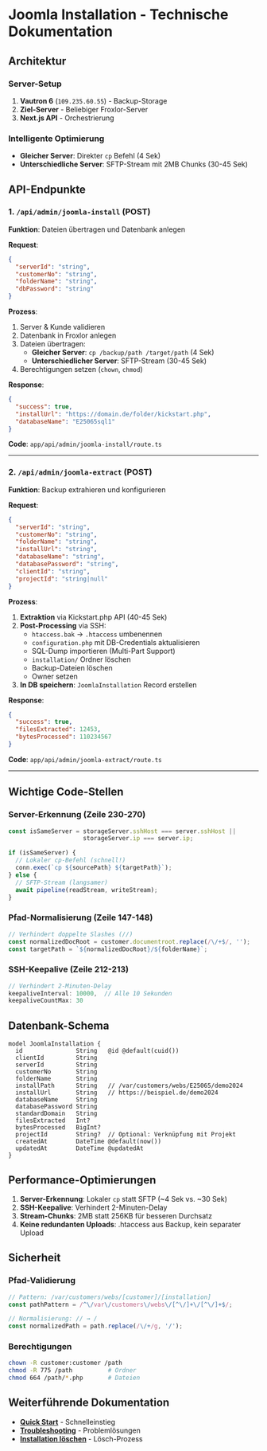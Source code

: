 # Joomla Installation - Technische Dokumentation

## Architektur

### Server-Setup
1. **Vautron 6** (`109.235.60.55`) - Backup-Storage
2. **Ziel-Server** - Beliebiger Froxlor-Server
3. **Next.js API** - Orchestrierung

### Intelligente Optimierung
- **Gleicher Server**: Direkter `cp` Befehl (4 Sek)
- **Unterschiedliche Server**: SFTP-Stream mit 2MB Chunks (30-45 Sek)

## API-Endpunkte

### 1. `/api/admin/joomla-install` (POST)

**Funktion**: Dateien übertragen und Datenbank anlegen

**Request**:
```json
{
  "serverId": "string",
  "customerNo": "string",
  "folderName": "string",
  "dbPassword": "string"
}
```

**Prozess**:
1. Server & Kunde validieren
2. Datenbank in Froxlor anlegen
3. Dateien übertragen:
   - **Gleicher Server**: `cp /backup/path /target/path` (4 Sek)
   - **Unterschiedlicher Server**: SFTP-Stream (30-45 Sek)
4. Berechtigungen setzen (`chown`, `chmod`)

**Response**:
```json
{
  "success": true,
  "installUrl": "https://domain.de/folder/kickstart.php",
  "databaseName": "E25065sql1"
}
```

**Code**: `app/api/admin/joomla-install/route.ts`

---

### 2. `/api/admin/joomla-extract` (POST)

**Funktion**: Backup extrahieren und konfigurieren

**Request**:
```json
{
  "serverId": "string",
  "customerNo": "string",
  "folderName": "string",
  "installUrl": "string",
  "databaseName": "string",
  "databasePassword": "string",
  "clientId": "string",
  "projectId": "string|null"
}
```

**Prozess**:
1. **Extraktion** via Kickstart.php API (40-45 Sek)
2. **Post-Processing** via SSH:
   - `htaccess.bak` → `.htaccess` umbenennen
   - `configuration.php` mit DB-Credentials aktualisieren
   - SQL-Dump importieren (Multi-Part Support)
   - `installation/` Ordner löschen
   - Backup-Dateien löschen
   - Owner setzen
3. **In DB speichern**: `JoomlaInstallation` Record erstellen

**Response**:
```json
{
  "success": true,
  "filesExtracted": 12453,
  "bytesProcessed": 110234567
}
```

**Code**: `app/api/admin/joomla-extract/route.ts`

---

## Wichtige Code-Stellen

### Server-Erkennung (Zeile 230-270)
```typescript
const isSameServer = storageServer.sshHost === server.sshHost ||
                     storageServer.ip === server.ip;

if (isSameServer) {
  // Lokaler cp-Befehl (schnell!)
  conn.exec(`cp ${sourcePath} ${targetPath}`);
} else {
  // SFTP-Stream (langsamer)
  await pipeline(readStream, writeStream);
}
```

### Pfad-Normalisierung (Zeile 147-148)
```typescript
// Verhindert doppelte Slashes (//)
const normalizedDocRoot = customer.documentroot.replace(/\/+$/, '');
const targetPath = `${normalizedDocRoot}/${folderName}`;
```

### SSH-Keepalive (Zeile 212-213)
```typescript
// Verhindert 2-Minuten-Delay
keepaliveInterval: 10000,  // Alle 10 Sekunden
keepaliveCountMax: 30
```

## Datenbank-Schema

```prisma
model JoomlaInstallation {
  id               String   @id @default(cuid())
  clientId         String
  serverId         String
  customerNo       String
  folderName       String
  installPath      String   // /var/customers/webs/E25065/demo2024
  installUrl       String   // https://beispiel.de/demo2024
  databaseName     String
  databasePassword String
  standardDomain   String
  filesExtracted   Int?
  bytesProcessed   BigInt?
  projectId        String?  // Optional: Verknüpfung mit Projekt
  createdAt        DateTime @default(now())
  updatedAt        DateTime @updatedAt
}
```

## Performance-Optimierungen

1. **Server-Erkennung**: Lokaler `cp` statt SFTP (~4 Sek vs. ~30 Sek)
2. **SSH-Keepalive**: Verhindert 2-Minuten-Delay
3. **Stream-Chunks**: 2MB statt 256KB für besseren Durchsatz
4. **Keine redundanten Uploads**: .htaccess aus Backup, kein separater Upload

## Sicherheit

### Pfad-Validierung
```typescript
// Pattern: /var/customers/webs/[customer]/[installation]
const pathPattern = /^\/var\/customers\/webs\/[^\/]+\/[^\/]+$/;

// Normalisierung: // → /
const normalizedPath = path.replace(/\/+/g, '/');
```

### Berechtigungen
```bash
chown -R customer:customer /path
chmod -R 775 /path          # Ordner
chmod 664 /path/*.php       # Dateien
```

## Weiterführende Dokumentation

- **[Quick Start](./README_JOOMLA.md)** - Schnelleinstieg
- **[Troubleshooting](./JOOMLA_TROUBLESHOOTING.md)** - Problemlösungen
- **[Installation löschen](./JOOMLA_INSTALLATION_DELETE.md)** - Lösch-Prozess
